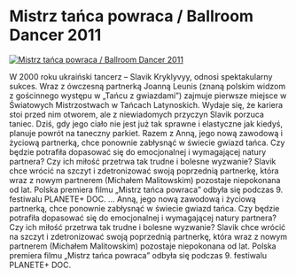 Mistrz tańca powraca / Ballroom Dancer 2011 
=============
[![Mistrz tańca powraca / Ballroom Dancer 2011 ](http://vidos.pl/images/player.gif)](http://vidos.pl/mistrz-tanca-powraca-ballroom-dancer-2011)

 W 2000 roku ukraiński tancerz – Slavik Kryklyvyy, odnosi spektakularny sukces. Wraz z ówczesną partnerką Joanną Leunis (znaną polskim widzom z gościnnego występu w „Tańcu z gwiazdami”) zajmuje pierwsze miejsce w Światowych Mistrzostwach w Tańcach Latynoskich. Wydaje się, że kariera stoi przed nim otworem, ale z niewiadomych przyczyn Slavik porzuca taniec. Dziś, gdy jego ciało nie jest już tak sprawne i elastyczne jak kiedyś, planuje powrót na taneczny parkiet. Razem z Anną, jego nową zawodową i życiową partnerką, chce ponownie zabłysnąć w świecie gwiazd tańca. Czy będzie potrafiła dopasować się do emocjonalnej i wymagającej natury partnera? Czy ich miłość przetrwa tak trudne i bolesne wyzwanie? Slavik chce wrócić na szczyt i zdetronizować swoją poprzednią partnerkę, która wraz z nowym partnerem (Michałem Malitowskim) pozostaje niepokonana od lat. Polska premiera filmu „Mistrz tańca powraca” odbyła się podczas 9. festiwalu PLANETE+ DOC.  ... Anną, jego nową zawodową i życiową partnerką, chce ponownie zabłysnąć w świecie gwiazd tańca. Czy będzie potrafiła dopasować się do emocjonalnej i wymagającej natury partnera? Czy ich miłość przetrwa tak trudne i bolesne wyzwanie? Slavik chce wrócić na szczyt i zdetronizować swoją poprzednią partnerkę, która wraz z nowym partnerem (Michałem Malitowskim) pozostaje niepokonana od lat. Polska premiera filmu „Mistrz tańca powraca” odbyła się podczas 9. festiwalu PLANETE+ DOC.
